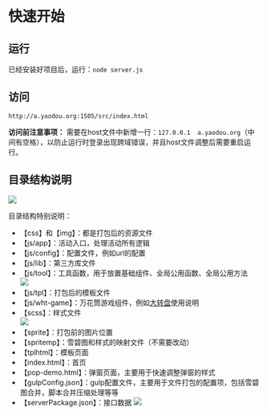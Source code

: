 # 快速开始

## 运行
已经安装好项目后，运行：`node server.js`

## 访问
`http://a.yaodou.org:1505/src/index.html`

 **访问前注意事项：**
 需要在host文件中新增一行：`127.0.0.1  a.yaodou.org`（中间有空格），以防止运行时登录出现跨域错误，并且host文件调整后需要重启运行。

## 目录结构说明
![](https://www.showdoc.cc/server/api/common/visitfile/sign/8956f0fb4348bfd65992b599535ea12e?showdoc=.jpg)

目录结构特别说明：
- 【css】和【img】：都是打包后的资源文件
- 【js/app】：活动入口，处理活动所有逻辑
- 【js/config】：配置文件，例如url的配置
- 【js/lib】：第三方库文件
- 【js/tool】：工具函数，用于放置基础组件、全局公用函数、全局公用方法 <br/>
![](https://www.showdoc.cc/server/api/common/visitfile/sign/e4c6af98ef45b71243d7617cea6ea103?showdoc=.jpg) <br/>
- 【js/tpl】：打包后的模板文件
- 【js/wht-game】：万花筒游戏组件，例如[大转盘](https://www.showdoc.cc/web/#/25702085933117?page_id=152163190164728)使用说明
- 【scss】：样式文件<br/>
![](https://www.showdoc.cc/server/api/common/visitfile/sign/b514e6926f0fb8441a6dd8fb188ee4d2?showdoc=.jpg)<br/>
- 【sprite】：打包前的图片位置
- 【spritemp】：雪碧图和样式的映射文件（不需要改动）
- 【tplhtml】：模板页面
- 【index.html】：首页
- 【pop-demo.html】：弹窗页面，主要用于快速调整弹窗的样式
- 【gulpConfig.json】：gulp配置文件，主要用于文件打包的配置项，包括雪碧图合并，脚本合并压缩处理等等
- 【serverPackage.json】：接口数据
![](https://www.showdoc.cc/server/api/common/visitfile/sign/cb49c165beddba1fec0171af4f0b1aae?showdoc=.jpg)